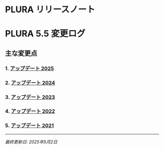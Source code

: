# PLURA リリースノート

# PLURA 5.5 変更ログ

## 主な変更点

### 1. [アップデート 2025](https://github.com/qubitsec/plura/blob/main/update/v5.5/ja/2025.md)

### 2. [アップデート 2024](https://github.com/qubitsec/plura/blob/main/update/v5.5/ja/2024.md)

### 3. [アップデート 2023](https://github.com/qubitsec/plura/blob/main/update/v5.5/ja/2023.md)

### 4. [アップデート 2022](https://github.com/qubitsec/plura/blob/main/update/v5.5/ja/2022.md)

### 5. [アップデート 2021](https://github.com/qubitsec/plura/blob/main/update/v5.5/ja/2021.md)

---

_最終更新日: 2025年5月2日_
